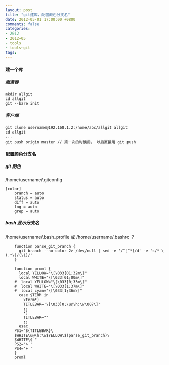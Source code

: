 ```yaml
---
layout: post
title: "git建库，配置颜色分支名"
date: 2012-05-01 17:00:00 +0800
comments: false
categories:
- 2012
- 2012~05
- tools
- tools~git
tags:
---
```

#### 建一个库
##### 服务器
```
mkdir allgit
cd allgit
git --bare init
```
##### 客户端
```
git clone username@192.168.1.2:/home/abc/allgit allgit
cd allgit
...
git push origin master // 第一次的时候用， 以后直接用 git push
```

#### 配置颜色分支名
##### git 配色
/home/username/.gitconfig
```
[color]
    branch = auto
    status = auto
    diff = auto
    log = auto
    grep = auto
```

##### bash 显示分支名
/home/username/.bash_profile  或 /home/username/.bashrc ？
```
	function parse_git_branch {
	  git branch --no-color 2> /dev/null | sed -e '/^[^*]/d' -e 's/* \(.*\)/(\1)/'
	}

	function proml {
	  local YELLOW="\[\033[01;32m\]"
	  local WHITE="\[\033[01;00m\]"
	#  local YELLOW="\[\033[0;33m\]"
	#  local WHITE="\[\033[1;37m\]"
	#  local cyan="\[\033[1;36m\]"
	  case $TERM in
	    xterm*)
	    TITLEBAR='\[\033]0;\u@\h:\w\007\]'
	    ;;
	    *)
	    TITLEBAR=""
	    ;;
	  esac
	PS1="${TITLEBAR}\
	$WHITE\u@\h:\w$YELLOW\$(parse_git_branch)\
	$WHITE\$ "
	PS2='> '
	PS4='+ '
	}
	proml
```

